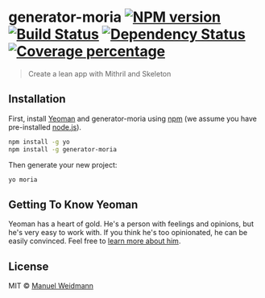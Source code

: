 # generator-moria [![NPM version][npm-image]][npm-url] [![Build Status][travis-image]][travis-url] [![Dependency Status][daviddm-image]][daviddm-url] [![Coverage percentage][coveralls-image]][coveralls-url]
> Create a lean app with Mithril and Skeleton

## Installation

First, install [Yeoman](http://yeoman.io) and generator-moria using [npm](https://www.npmjs.com/) (we assume you have pre-installed [node.js](https://nodejs.org/)).

```bash
npm install -g yo
npm install -g generator-moria
```

Then generate your new project:

```bash
yo moria
```

## Getting To Know Yeoman

Yeoman has a heart of gold. He&#39;s a person with feelings and opinions, but he&#39;s very easy to work with. If you think he&#39;s too opinionated, he can be easily convinced. Feel free to [learn more about him](http://yeoman.io/).

## License

MIT © [Manuel Weidmann]()


[npm-image]: https://badge.fury.io/js/generator-moria.svg
[npm-url]: https://npmjs.org/package/generator-moria
[travis-image]: https://travis-ci.org/vyo/generator-moria.svg?branch=master
[travis-url]: https://travis-ci.org/vyo/generator-moria
[daviddm-image]: https://david-dm.org/vyo/generator-moria.svg?theme=shields.io
[daviddm-url]: https://david-dm.org/vyo/generator-moria
[coveralls-image]: https://coveralls.io/repos/vyo/generator-moria/badge.svg
[coveralls-url]: https://coveralls.io/r/vyo/generator-moria
